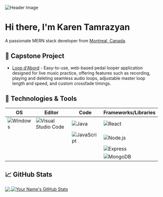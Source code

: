 ![Header Image](https://visme.co/blog/wp-content/uploads/2020/03/animation-software-header-wide.gif)

# Hi there, I'm Karen Tamrazyan

A passionate MERN stack developer from [Montreal, Canada](http://www.vanishingmontreal.com/).

## 🎯 Capstone Project
- [Loop d'Abord](https://github.com/karentamr/loop-dabord) - Easy-to-use, web-based pedal looper application designed for live music practice, offering features such as recording, playing and deleting seamless audio loops, adjustable master loop length and speed, and custom crossfade timings.

## 🔧 Technologies & Tools

| OS          | Editor                     | Code                        | Frameworks/Libraries      |
| ----------- | --------------------------| --------------------------- | ------------------------ |
| ![Windows](https://img.shields.io/badge/OS-Windows-informational?style=flat&logo=windows&logoColor=white&color=2bbc8a)    | ![Visual Studio Code](https://img.shields.io/badge/Editor-Visual_Studio_Code-informational?style=flat&logo=visual-studio-code&logoColor=white&color=2bbc8a)         | ![Java](https://img.shields.io/badge/Code-Java-informational?style=flat&logo=java&logoColor=white&color=2bbc8a)           | ![React](https://img.shields.io/badge/Framework-React-informational?style=flat&logo=react&logoColor=white&color=2bbc8a)            |
|             |                            | ![JavaScript](https://img.shields.io/badge/Code-JavaScript-informational?style=flat&logo=javascript&logoColor=white&color=2bbc8a) | ![Node.js](https://img.shields.io/badge/Framework-Node.js-informational?style=flat&logo=node.js&logoColor=white&color=2bbc8a) |
|             |                            |                             | ![Express](https://img.shields.io/badge/Framework-Express-informational?style=flat&logo=express&logoColor=white&color=2bbc8a)    |
|             |                            |                             | ![MongoDB](https://img.shields.io/badge/Database-MongoDB-informational?style=flat&logo=mongodb&logoColor=white&color=2bbc8a)     |


## &#x1f4c8; GitHub Stats
<a href="https://github.com/karentamr">
  <img align="center" src="https://github-readme-stats.vercel.app/api/top-langs/?username=karentamr&hide=java,html,tex&title_color=ffffff&text_color=c9cacc&icon_color=2bbc8a&bg_color=1d1f21" />
</a>
<a href="https://github.com/karentamr">
  <img align="center" src="https://github-readme-stats.vercel.app/api?username=karentamr&show_icons=true&line_height=27&title_color=ffffff&text_color=c9cacc&icon_color=2bbc8a&bg_color=1d1f21" alt="Your Name's GitHub Stats" />
</a>


